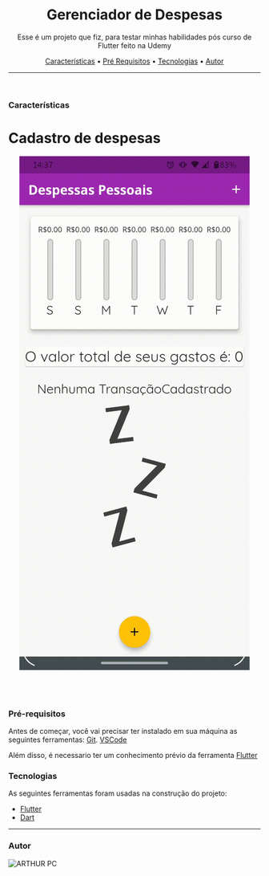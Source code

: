 <h1 align="center">Gerenciador de Despesas</h1>

<p align="center">Esse é um projeto que fiz, para testar minhas habilidades pós curso de Flutter feito na Udemy</p>

<p align="center">
 <a href="#caracteristicas">Características</a> •
 <a href="#pré-requisitos">Pré Requisitos</a> •
 <a href="#tecnologias">Tecnologias</a> •
 <a href="#autor">Autor</a>
</p>

---

<br>


### Características
<h1 align="center">
  <h1>Cadastro de despesas</h1>
  <center>
  <img alt="Expenses" title="Gerencia" src="./github/flutter.gif" />
  </center>

</h1>
<br><br><br>

### Pré-requisitos

Antes de começar, você vai precisar ter instalado em sua máquina as seguintes ferramentas:
[Git](https://git-scm.com).
[VSCode](https://code.visualstudio.com/)

Além disso, é necessario ter um conhecimento prévio da ferramenta [Flutter](https://flutter.dev/docs)

### Tecnologias

As seguintes ferramentas foram usadas na construção do projeto:

- [Flutter](https://flutter.dev/docs)
- [Dart](https://dart.dev/)

---

### Autor

<img alt="ARTHUR PC" title="ARTHUR PC" src="https://avatars.githubusercontent.com/u/85302795?s=96&v=4" height="100" width="100" />

